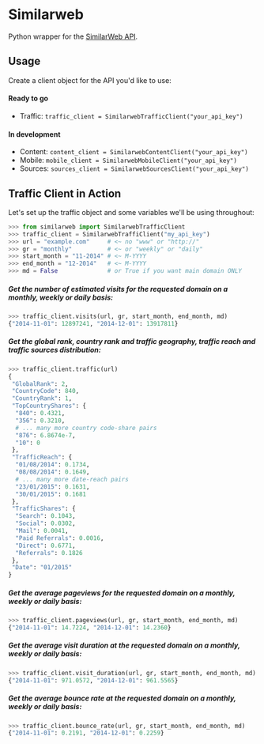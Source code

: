 # Similarweb
Python wrapper for the [SimilarWeb API](https://developer.similarweb.com/doc).

## Usage

Create a client object for the API you'd like to use:

#### Ready to go
* Traffic: `traffic_client = SimilarwebTrafficClient("your_api_key")`

#### In development
* Content: `content_client = SimilarwebContentClient("your_api_key")`
* Mobile: `mobile_client = SimilarwebMobileClient("your_api_key")`
* Sources: `sources_client = SimilarwebSourcesClient("your_api_key")`

## Traffic Client in Action

Let's set up the traffic object and some variables we'll be using throughout:

```python
>>> from similarweb import SimilarwebTrafficClient
>>> traffic_client = SimilarwebTraffiClient("my_api_key")
>>> url = "example.com"     # <~ no "www" or "http://"
>>> gr = "monthly"          # <~ or "weekly" or "daily"
>>> start_month = "11-2014" # <~ M-YYYY
>>> end_month = "12-2014"   # <~ M-YYYY
>>> md = False              # or True if you want main domain ONLY
```

##### Get the number of estimated visits for the requested domain on a monthly, weekly or daily basis:

```python
>>> traffic_client.visits(url, gr, start_month, end_month, md)
{"2014-11-01": 12897241, "2014-12-01": 13917811}
```

##### Get the global rank, country rank and traffic geography, traffic reach and traffic sources distribution:

```python
>>> traffic_client.traffic(url)
{
 "GlobalRank": 2,
 "CountryCode": 840,
 "CountryRank": 1,
 "TopCountryShares": {
  "840": 0.4321,
  "356": 0.3210,
  # ... many more country code-share pairs
  "876": 6.8674e-7,
  "10": 0
 },
 "TrafficReach": {
  "01/08/2014": 0.1734,
  "08/08/2014": 0.1649,
  # ... many more date-reach pairs
  "23/01/2015": 0.1631,
  "30/01/2015": 0.1681
 },
 "TrafficShares": {
  "Search": 0.1043,
  "Social": 0.0302,
  "Mail": 0.0041,
  "Paid Referrals": 0.0016,
  "Direct": 0.6771,
  "Referrals": 0.1826
 },
 "Date": "01/2015"
}
```

##### Get the average pageviews for the requested domain on a monthly, weekly or daily basis:

```python
>>> traffic_client.pageviews(url, gr, start_month, end_month, md)
{"2014-11-01": 14.7224, "2014-12-01": 14.2360}
```

##### Get the average visit duration at the requested domain on a monthly, weekly or daily basis:

```python
>>> traffic_client.visit_duration(url, gr, start_month, end_month, md)
{"2014-11-01": 971.0572, "2014-12-01": 961.5565}
```

##### Get the average bounce rate at the requested domain on a monthly, weekly or daily basis:

```python
>>> traffic_client.bounce_rate(url, gr, start_month, end_month, md)
{"2014-11-01": 0.2191, "2014-12-01": 0.2259}
```
